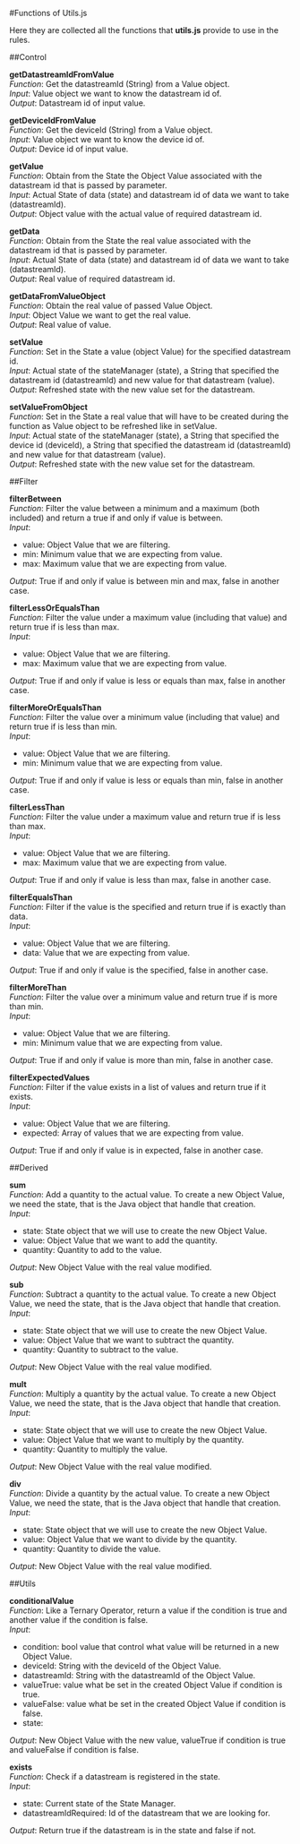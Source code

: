 #Functions of Utils.js

Here they are collected all the functions that **utils.js** provide to use in the rules.


##Control

**getDatastreamIdFromValue**  
*Function*: Get the datastreamId (String) from a Value object.  
*Input*: Value object we want to know the datastream id of.  
*Output*: Datastream id of input value.  

**getDeviceIdFromValue**  
*Function*: Get the deviceId (String) from a Value object.  
*Input*: Value object we want to know the device id of.  
*Output*: Device id of input value.

**getValue**  
*Function*: Obtain from the State the Object Value associated with the datastream id that is passed by parameter.  
*Input*: Actual State of data (state) and datastream id of data we want to take (datastreamId).  
*Output*: Object value with the actual value of required datastream id.

**getData**  
*Function*: Obtain from the State the real value associated with the datastream id that is passed by parameter.  
*Input*: Actual State of data (state) and datastream id of data we want to take (datastreamId).  
*Output*: Real value of required datastream id.  

**getDataFromValueObject**  
*Function*: Obtain the real value of passed Value Object.  
*Input*: Object Value we want to get the real value.  
*Output*: Real value of value.  

**setValue**  
*Function*: Set in the State a value (object Value) for the specified datastream id.  
*Input*: Actual state of the stateManager (state), a String that specified the datastream id (datastreamId) and new value for that datastream (value).  
*Output*: Refreshed state with the new value set for the datastream.  

**setValueFromObject**  
*Function*: Set in the State a real value that will have to be created during the function as Value object to be refreshed like in setValue.  
*Input*: Actual state of the stateManager (state), a String that specified the device id (deviceId), a String that specified the datastream id (datastreamId) and new value for that datastream (value).  
*Output*: Refreshed state with the new value set for the datastream.  

##Filter

**filterBetween**  
*Function*: Filter the value between a minimum and a maximum (both included) and return a true if and only if value is between.  
*Input*:  
* value: Object Value that we are filtering.  
* min: Minimum value that we are expecting from value.  
* max: Maximum value that we are expecting from value.

*Output*: True if and only if value is between min and max, false in another case.

**filterLessOrEqualsThan**  
*Function*: Filter the value under a maximum value (including that value) and return true if is less than max.  
*Input*:  
* value: Object Value that we are filtering.  
* max: Maximum value that we are expecting from value.  

*Output*: True if and only if value is less or equals than max, false in another case.  

**filterMoreOrEqualsThan**  
*Function*: Filter the value over a minimum value (including that value) and return true if is less than min.  
*Input*:  
* value: Object Value that we are filtering.  
* min: Minimum value that we are expecting from value.  

*Output*: True if and only if value is less or equals than min, false in another case.  

**filterLessThan**  
*Function*: Filter the value under a maximum value and return true if is less than max.  
*Input*:  
* value: Object Value that we are filtering.  
* max: Maximum value that we are expecting from value.  

*Output*: True if and only if value is less than max, false in another case.  

**filterEqualsThan**  
*Function*: Filter if the value is the specified and return true if is exactly than data.  
*Input*:  
* value: Object Value that we are filtering.  
* data: Value that we are expecting from value.  

*Output*: True if and only if value is the specified, false in another case.  

**filterMoreThan**  
*Function*: Filter the value over a minimum value and return true if is more than min.  
*Input*:  
* value: Object Value that we are filtering.  
* min: Minimum value that we are expecting from value.  

*Output*: True if and only if value is more than min, false in another case.  

**filterExpectedValues**  
*Function*: Filter if the value exists in a list of values and return true if it exists.  
*Input*:  
* value: Object Value that we are filtering.  
* expected: Array of values that we are expecting from value.  

*Output*: True if and only if value is in expected, false in another case.  

##Derived

**sum**  
*Function*: Add a quantity to the actual value. To create a new Object Value, we need the state, that is the Java object that handle that creation.  
*Input*:
* state: State object that we will use to create the new Object Value.
* value: Object Value that we want to add the quantity.
* quantity: Quantity to add to the value.

*Output*: New Object Value with the real value modified.

**sub**  
*Function*: Subtract a quantity to the actual value. To create a new Object Value, we need the state, that is the Java object that handle that creation.  
*Input*:
* state: State object that we will use to create the new Object Value.
* value: Object Value that we want to subtract the quantity.
* quantity: Quantity to subtract to the value.

*Output*: New Object Value with the real value modified.

**mult**  
*Function*: Multiply a quantity by the actual value. To create a new Object Value, we need the state, that is the Java object that handle that creation.  
*Input*:
* state: State object that we will use to create the new Object Value.
* value: Object Value that we want to multiply by the quantity.
* quantity: Quantity to multiply the value.

*Output*: New Object Value with the real value modified.

**div**  
*Function*: Divide a quantity by the actual value. To create a new Object Value, we need the state, that is the Java object that handle that creation.  
*Input*:
* state: State object that we will use to create the new Object Value.
* value: Object Value that we want to divide by the quantity.
* quantity: Quantity to divide the value.

*Output*: New Object Value with the real value modified.

##Utils

**conditionalValue**  
*Function*: Like a Ternary Operator, return a value if the condition is true and another value if the condition is false.  
*Input*:
* condition: bool value that control what value will be returned in a new Object Value.
* deviceId: String with the deviceId of the Object Value.
* datastreamId: String with the datastreamId of the Object Value.
* valueTrue: value what be set in the created Object Value if condition is true.
* valueFalse: value what be set in the created Object Value if condition is false.
* state: 

*Output*: New Object Value with the new value, valueTrue if condition is true and valueFalse if condition is false.  

**exists**  
*Function*: Check if a datastream is registered in the state.  
*Input*:
* state: Current state of the State Manager.
* datastreamIdRequired: Id of the datastream that we are looking for.

*Output*: Return true if the datastream is in the state and false if not.